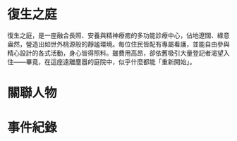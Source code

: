 # 復生之庭

復生之庭，是一座融合長照、安養與精神療癒的多功能診療中心，佔地遼闊、綠意盎然，營造出如世外桃源般的靜謐環境。每位住民皆配有專屬看護，並能自由參與精心設計的各式活動，身心皆得照料。雖費用高昂，卻依舊吸引大量登記者渴望入住——畢竟，在這座遠離塵囂的庭院中，似乎什麼都能「重新開始」。


# 關聯人物


# 事件紀錄
